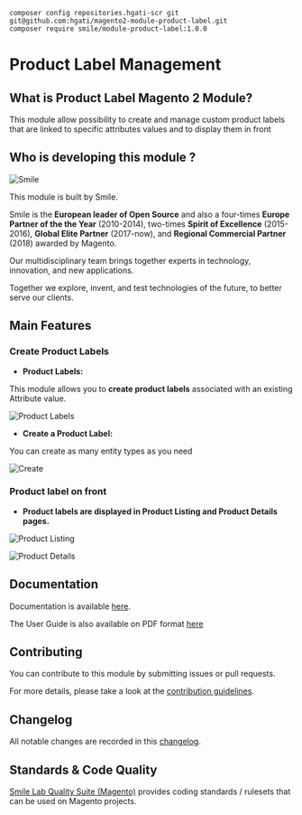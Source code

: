 ```
composer config repositories.hgati-scr git git@github.com:hgati/magento2-module-product-label.git
composer require smile/module-product-label:1.0.0
```
Product Label Management
========================

## What is Product Label Magento 2 Module?

This module allow possibility to create and manage custom product labels that are linked to specific attributes values and  to display them in front  

## Who is developing this module ? 

![Smile](doc/static/smile.png)

This module is built by Smile. 

Smile is the **European leader of Open Source** and also a four-times **Europe Partner of the the Year** (2010-2014), two-times **Spirit of Excellence** (2015-2016), **Global Elite Partner** (2017-now), and **Regional Commercial Partner** (2018) awarded by Magento.

Our multidisciplinary team brings together experts in technology, innovation, and new applications.

Together we explore, invent, and test technologies of the future, to better serve our clients.

## Main Features

### Create Product Labels

* **Product Labels:**

This module allows you to **create product labels** associated with an existing Attribute value.

![Product Labels](./doc/static/product_label_list.png)

* **Create a Product Label:**

You can create as many entity types as you need

![Create](./doc/static/product_label_create.png)

### Product label on front

* **Product labels are displayed in Product Listing and Product Details pages.**

![Product Listing](./doc/static/product_label_product_listing.png)

![Product Details](./doc/static/product_label_product_details.png)

## Documentation

Documentation is available [here](https://github.com/Smile-SA/magento2-module-product-label/wiki).

The User Guide is also available on PDF format [here](https://github.com/Smile-SA/magento2-module-product-label/wiki/static/UserGuide.pdf)

## Contributing

You can contribute to this module by submitting issues or pull requests.

For more details, please take a look at the [contribution guidelines](CONTRIBUTING.md).

## Changelog

All notable changes are recorded in this [changelog](CHANGELOG.md).

## Standards & Code Quality

[Smile Lab Quality Suite (Magento)](https://github.com/Smile-SA/magento2-smilelab-quality-suite/) provides coding standards / rulesets that can be used on Magento projects.
